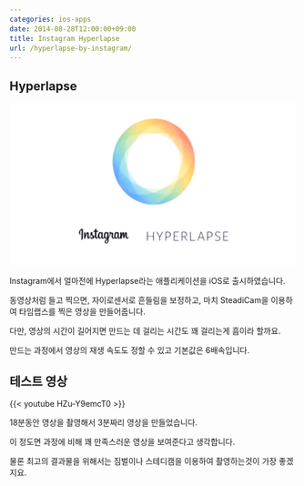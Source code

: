 ```yaml
---
categories: ios-apps
date: 2014-08-28T12:00:00+09:00
title: Instagram Hyperlapse
url: /hyperlapse-by-instagram/
---
```


## Hyperlapse

<img src="/images/EyRiz8wOg.jpg" alt="niceb5y blog">

Instagram에서 얼마전에 Hyperlapse라는 애플리케이션을 iOS로 출시하였습니다.

동영상처럼 들고 찍으면, 자이로센서로 흔들림을 보정하고, 마치 SteadiCam을 이용하여 타임랩스를 찍은 영상을 만들어줍니다.

다만, 영상의 시간이 길어지면 만드는 데 걸리는 시간도 꽤 걸리는게 흠이라 할까요. 

만드는 과정에서 영상의 재생 속도도 정할 수 있고 기본값은 6배속입니다.


## 테스트 영상

{{< youtube HZu-Y9emcT0 >}}

18분동안 영상을 촬영해서 3분짜리 영상을 만들었습니다.

이 정도면 과정에 비해 꽤 만족스러운 영상을 보여준다고 생각합니다.

물론 최고의 결과물을 위해서는 짐벌이나 스테디캠을 이용하여 촬영하는것이 가장 좋겠지요.
